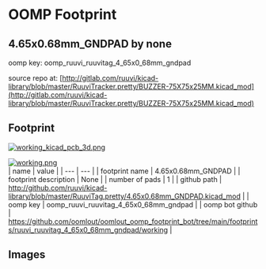 # OOMP Footprint  
## 4.65x0.68mm_GNDPAD  by none  
  
oomp key: oomp_ruuvi_ruuvitag_4_65x0_68mm_gndpad  
  
source repo at: [http://gitlab.com/ruuvi/kicad-library/blob/master/RuuviTracker.pretty/BUZZER-75X75x25MM.kicad_mod](http://gitlab.com/ruuvi/kicad-library/blob/master/RuuviTracker.pretty/BUZZER-75X75x25MM.kicad_mod)  
## Footprint  
  
[![working_kicad_pcb_3d.png](working_kicad_pcb_3d_600.png)](working_kicad_pcb_3d.png)  
  
[![working.png](working_600.png)](working.png)  
| name | value | 
| --- | --- | 
| footprint name | 4.65x0.68mm_GNDPAD | 
| footprint description | None | 
| number of pads | 1 | 
| github path | http://github.com/ruuvi/kicad-library/blob/master/RuuviTag.pretty/4.65x0.68mm_GNDPAD.kicad_mod | 
| oomp key | oomp_ruuvi_ruuvitag_4_65x0_68mm_gndpad | 
| oomp bot github | https://github.com/oomlout/oomlout_oomp_footprint_bot/tree/main/footprints/ruuvi_ruuvitag_4_65x0_68mm_gndpad/working | 
## Images  
